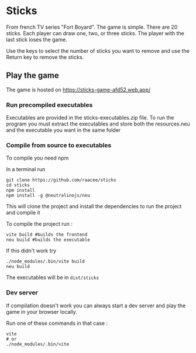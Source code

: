 # Sticks

From french TV series "Fort Boyard".
The game is simple. There are 20 sticks. Each player can draw one, two, or three sticks. The player with the last stick loses the game.

Use the keys to select the number of sticks you want to remove and use the Return key to remove the sticks.

## Play the game

The game is hosted on https://sticks-game-afd52.web.app/

### Run precompiled executables

Executables are provided in the sticks-executables.zip file. 
To run the program you must extract the executables 
and store both the resources.neu and the executable 
you want in the same folder

### Compile from source to executables

To compile you need npm

In a terminal run 

```shell
git clone https://github.com/raacee/sticks
cd sticks
npm install 
npm install -g @neutralinojs/neu
```

This will clone the project and install the dependencies to run the project and compile it

To compile the project run :

```shell
vite build #builds the frontend
neu build #builds the executable
```

If this didn't work try
```shell
./node_modules/.bin/vite build
neu build
```

The executables will be in ```dist/sticks```

### Dev server

If compilation doesn't work you can always start a dev server and play the game in your browser locally.  
  
Run one of these commands in that case :
```shell
vite
# or
./node_modules/.bin/vite 
```